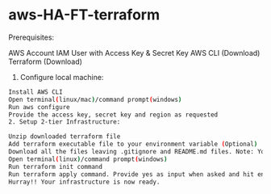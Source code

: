# aws-HA-FT-terraform

Prerequisites:

AWS Account
IAM User with Access Key & Secret Key
AWS CLI (Download)
Terraform (Download)
1. Configure local machine:
```sh
Install AWS CLI
Open terminal(linux/mac)/command prompt(windows)
Run aws configure
Provide the access key, secret key and region as requested
2. Setup 2-tier Infrastructure:
```
```sh
Unzip downloaded terraform file
Add terraform executable file to your environment variable (Optional)
Download all the files leaving .gitignore and README.md files. Note: You must generate your own private & public key
Open terminal(linux)/command prompt(windows)
Run terraform init command
Run terraform apply command. Provide yes as input when asked and hit enter
Hurray!! Your infrastructure is now ready.
```